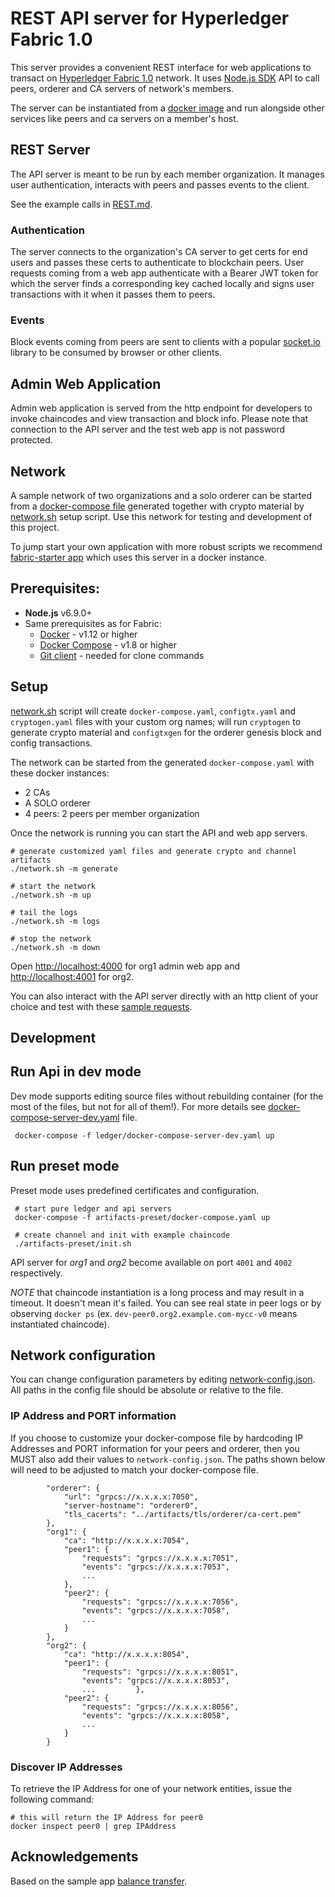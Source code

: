 # REST API server for Hyperledger Fabric 1.0

This server provides a convenient REST interface for web applications to transact on 
[Hyperledger Fabric 1.0](https://github.com/hyperledger/fabric) network. 
It uses [Node.js SDK](https://github.com/hyperledger/fabric-sdk-node) API to call peers, orderer and CA servers of 
network's members.

The server can be instantiated from a [docker image](https://hub.docker.com/r/maxxx1313/fabric-rest) and run alongside
other services like peers and ca servers on a member's host.
 
## REST Server

The API server is meant to be run by each member organization. It manages user authentication, interacts with peers and
passes events to the client.

See the example calls in [REST.md](REST.md).

### Authentication

The server connects to the organization's CA server to get certs for end users and passes these certs to authenticate 
to blockchain peers. User requests coming from a web app authenticate with a Bearer JWT token for which the server 
finds a corresponding key cached locally and signs user transactions with it when it passes them to peers.

### Events

Block events coming from peers are sent to clients with a popular [socket.io](https://socket.io/) library to be consumed 
by browser or other clients.

## Admin Web Application 

Admin web application is served from the http endpoint for developers to invoke chaincodes and view transaction and 
block info. Please note that connection to the API server and the test web app is not password protected.

## Network
 
A sample network of two organizations and a solo orderer can be started from a 
[docker-compose file](ledger/docker-compose-template.yaml) generated together with crypto material by 
[network.sh](network.sh) setup script. Use this network for testing and development of this project.

To jump start your own application with more robust scripts we recommend 
[fabric-starter app](https://github.com/olegabu/fabric-starter) which uses this server in a docker instance. 

## Prerequisites:

* **Node.js** v6.9.0+
* Same prerequisites as for Fabric: 
  * [Docker](https://www.docker.com/products/overview) - v1.12 or higher
  * [Docker Compose](https://docs.docker.com/compose/overview/) - v1.8 or higher
  * [Git client](https://git-scm.com/downloads) - needed for clone commands


## Setup

[network.sh](network.sh) script will create `docker-compose.yaml`, `configtx.yaml` and `cryptogen.yaml` files with your custom
  org names; will run `cryptogen` to generate crypto material and `configtxgen` for the orderer genesis block and config
  transactions.
  
The network can be started from the generated `docker-compose.yaml` with these docker instances:
  * 2 CAs
  * A SOLO orderer
  * 4 peers: 2 peers per member organization
  
  Once the network is running you can start the API and web app servers. 

```
# generate customized yaml files and generate crypto and channel artifacts
./network.sh -m generate
 
# start the network
./network.sh -m up

# tail the logs
./network.sh -m logs
 
# stop the network
./network.sh -m down
```

Open [http://localhost:4000](http://localhost:4000) for org1 admin web app and 
[http://localhost:4001](http://localhost:4001) for org2.
 
 You can also interact with the API server directly with an http client of your choice and test with these 
 [sample requests](https://github.com/hyperledger/fabric-samples/tree/release/balance-transfer#sample-rest-apis-requests).

## Development

## Run Api in dev mode

Dev mode supports editing source files without rebuilding container (for the most of the files, but not for all of them!). 
For more details see [docker-compose-server-dev.yaml](ledger/docker-compose-server-dev.yaml) file.

```
 docker-compose -f ledger/docker-compose-server-dev.yaml up
```

## Run preset mode

Preset mode uses predefined certificates and configuration.

```
 # start pure ledger and api servers
 docker-compose -f artifacts-preset/docker-compose.yaml up

 # create channel and init with example chaincode
 ./artifacts-preset/init.sh

```

API server for _org1_ and _org2_ become available on port `4001` and `4002` respectively.

_NOTE_ that chaincode instantiation is a long process and may result in a timeout. 
It doesn't mean it's failed. You can see real state in peer logs or by observing `docker ps` 
(ex. `dev-peer0.org2.example.com-mycc-v0` means instantiated chaincode).

## Network configuration

You can change configuration parameters by editing [network-config.json](server/network-config.json). 
All paths in the config file should be absolute or relative to the file.

### IP Address and PORT information

If you choose to customize your docker-compose file by hardcoding IP Addresses and PORT information for your peers 
and orderer, then you MUST also add their values to `network-config.json`. 
The paths shown below will need to be adjusted to match your docker-compose file.

```
		"orderer": {
			"url": "grpcs://x.x.x.x:7050",
			"server-hostname": "orderer0",
			"tls_cacerts": "../artifacts/tls/orderer/ca-cert.pem"
		},
		"org1": {
			"ca": "http://x.x.x.x:7054",
			"peer1": {
				"requests": "grpcs://x.x.x.x:7051",
				"events": "grpcs://x.x.x.x:7053",
				...
			},
			"peer2": {
				"requests": "grpcs://x.x.x.x:7056",
				"events": "grpcs://x.x.x.x:7058",
				...
			}
		},
		"org2": {
			"ca": "http://x.x.x.x:8054",
			"peer1": {
				"requests": "grpcs://x.x.x.x:8051",
				"events": "grpcs://x.x.x.x:8053",
				...			},
			"peer2": {
				"requests": "grpcs://x.x.x.x:8056",
				"events": "grpcs://x.x.x.x:8058",
				...
			}
		}

```

### Discover IP Addresses

To retrieve the IP Address for one of your network entities, issue the following command:

```
# this will return the IP Address for peer0
docker inspect peer0 | grep IPAddress
```

## Acknowledgements

Based on the sample app [balance transfer](https://github.com/hyperledger/fabric-samples/tree/release/balance-transfer).
